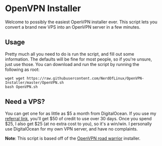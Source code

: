 # OpenVPN Installer
Welcome to possibly the easiest OpenVPN installer ever. This script lets you convert a brand new VPS into an OpenVPN server in a few minutes.

## Usage
Pretty much all you need to do is run the script, and fill out some information. The defaults will be fine for most people, so if you're unsure, just use those. You can download and run the script by running the following as root:

```shell
wget wget https://raw.githubusercontent.com/NerdOfLinux/OpenVPN-Installer/master/OpenVPN.sh
bash OpenVPN.sh
```

## Need a VPS?
You can get one for as little as $5 a month from DigitalOcean. If you use my [referral link](https://m.do.co/c/f941d4888bfb), you'll get $50 of credit to use over 30 days. Once you spend $25, I also get $25 (at no extra cost to you), so it's a win/win. I personally use DigitalOcean for my own VPN server, and have no complaints.

**Note**: This script is based off of the [OpenVPN road warrior](https://github.com/Nyr/openvpn-install) installer.